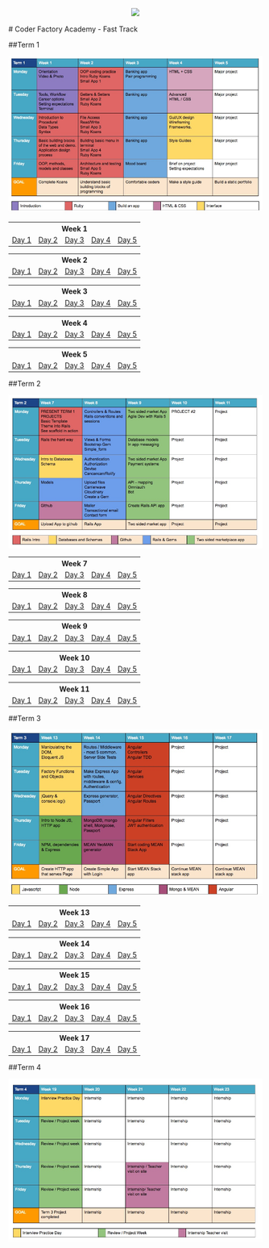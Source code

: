 <p align="center"><img src="https://github.com/coder-factory-academy/cf-guidline-css/blob/master/CFA.png"></p>
# Coder Factory Academy - Fast Track

##Term 1

<img src="term-1-calendar.jpg">

<table>
<tr><th colspan="5">Week 1</th></tr>
	<tr>
		<td><a href="term-1/week-1/day-1/DailyPlanT1-W1-D1.md">Day 1</a></td>
		<td><a href="term-1/week-1/day-2/DailyPlanT1-W1-D2.md">Day 2</a></td>
		<td><a href="term-1/week-1/day-3/DailyPlanT1-W1-D3.md">Day 3</a></td>
		<td><a href="term-1/week-1/day-4/DailyPlanT1-W1-D4.md">Day 4</a></td>
		<td><a href="term-1/week-1/day-5/DailyPlanT1-W1-D5.md">Day 5</a></td>
</tr>
</table>

<table>
<tr><th colspan="5">Week 2</th></tr>
	<tr>
		<td><a href="term-1/week-2/day-1/DailyPlanT1-W2-D1.md">Day 1</a></td>
		<td><a href="term-1/week-2/day-2/DailyPlanT1-W2-D2.md">Day 2</a></td>
		<td><a href="term-1/week-2/day-3/DailyPlanT1-W2-D3.md">Day 3</a></td>
		<td><a href="term-1/week-2/day-4/DailyPlanT1-W2-D4.md">Day 4</a></td>
		<td><a href="term-1/week-2/day-5/DailyPlanT1-W2-D5.md">Day 5</a></td>
</tr>
</table>

<table>
<tr><th colspan="5">Week 3</th></tr>
	<tr>
		<td><a href="term-1/week-3/day-1/DailyPlanT1-W3-D1.md">Day 1</a></td>
		<td><a href="term-1/week-3/day-2/DailyPlanT1-W3-D2.md">Day 2</a></td>
		<td><a href="term-1/week-3/day-3/DailyPlanT1-W3-D3.md">Day 3</a></td>
		<td><a href="term-1/week-3/day-4/DailyPlanT1-W3-D4.md">Day 4</a></td>
		<td><a href="term-1/week-3/day-5/DailyPlanT1-W3-D5.md">Day 5</a></td>
</tr>
</table>

<table>
<tr><th colspan="5">Week 4</th></tr>
	<tr>
		<td><a href="term-1/week-4/day-1/DailyPlanT1-W4-D1.md">Day 1</a></td>
		<td><a href="term-1/week-4/day-2/DailyPlanT1-W4-D2.md">Day 2</a></td>
		<td><a href="term-1/week-4/day-3/DailyPlanT1-W4-D3.md">Day 3</a></td>
		<td><a href="term-1/week-4/day-4/DailyPlanT1-W4-D4.md">Day 4</a></td>
		<td><a href="term-1/week-4/day-5/DailyPlanT1-W4-D5.md">Day 5</a></td>
</tr>
</table>

<table>
<tr><th colspan="5">Week 5</th></tr>
	<tr>
		<td><a href="term-1/week-5/day-1/DailyPlanT1-W5-D1.md">Day 1</a></td>
		<td><a href="term-1/week-5/day-2/DailyPlanT1-W5-D2.md">Day 2</a></td>
		<td><a href="term-1/week-5/day-3/DailyPlanT1-W5-D3.md">Day 3</a></td>
		<td><a href="term-1/week-5/day-4/DailyPlanT1-W5-D4.md">Day 4</a></td>
		<td><a href="term-1/week-5/day-5/DailyPlanT1-W5-D5.md">Day 5</a></td>
</tr>
</table>

##Term 2

<img src="term-2-calendar.jpg">

<table>
<tr><th colspan="5">Week 7</th></tr>
	<tr>
		<td><a href="term-2/week-7/day-1/DailyPlanT2-W1-D1.md">Day 1</a></td>
		<td><a href="term-2/week-7/day-2/DailyPlanT2-W1-D2.md">Day 2</a></td>
		<td><a href="term-2/week-7/day-3/DailyPlanT2-W1-D3.md">Day 3</a></td>
		<td><a href="term-2/week-7/day-4/DailyPlanT2-W1-D4.md">Day 4</a></td>
		<td><a href="term-2/week-7/day-5/DailyPlanT2-W1-D5.md">Day 5</a></td>
</tr>
</table>

<table>
<tr><th colspan="5">Week 8</th></tr>
	<tr>
		<td><a href="term-2/week-8/day-1/DailyPlanT2-W2-D1.md">Day 1</a></td>
		<td><a href="term-2/week-8/day-2/DailyPlanT2-W2-D2.md">Day 2</a></td>
		<td><a href="term-2/week-8/day-3/DailyPlanT2-W2-D3.md">Day 3</a></td>
		<td><a href="term-2/week-8/day-4/DailyPlanT2-W2-D4.md">Day 4</a></td>
		<td><a href="term-2/week-8/day-5/DailyPlanT2-W2-D5.md">Day 5</a></td>
</tr>
</table>

<table>
<tr><th colspan="5">Week 9</th></tr>
	<tr>
		<td><a href="term-2/week-9/day-1/DailyPlanT2-W3-D1.md">Day 1</a></td>
		<td><a href="term-2/week-9/day-2/DailyPlanT2-W3-D2.md">Day 2</a></td>
		<td><a href="term-2/week-9/day-3/DailyPlanT2-W3-D3.md">Day 3</a></td>
		<td><a href="term-2/week-9/day-4/DailyPlanT2-W3-D4.md">Day 4</a></td>
		<td><a href="term-2/week-9/day-5/DailyPlanT2-W3-D5.md">Day 5</a></td>
</tr>
</table>

<table>
<tr><th colspan="5">Week 10</th></tr>
	<tr>
		<td><a href="term-2/week-10/day-1/DailyPlanT2-W4-D1.md">Day 1</a></td>
		<td><a href="term-2/week-10/day-2/DailyPlanT2-W4-D2.md">Day 2</a></td>
		<td><a href="term-2/week-10/day-3/DailyPlanT2-W4-D3.md">Day 3</a></td>
		<td><a href="term-2/week-10/day-4/DailyPlanT2-W4-D4.md">Day 4</a></td>
		<td><a href="term-2/week-10/day-5/DailyPlanT2-W4-D5.md">Day 5</a></td>
</tr>
</table>

<table>
<tr><th colspan="5">Week 11</th></tr>
	<tr>
		<td><a href="term-2/week-11/day-1/DailyPlanT2-W5-D1.md">Day 1</a></td>
		<td><a href="term-2/week-11/day-2/DailyPlanT2-W5-D2.md">Day 2</a></td>
		<td><a href="term-2/week-11/day-3/DailyPlanT2-W5-D3.md">Day 3</a></td>
		<td><a href="term-2/week-11/day-4/DailyPlanT2-W5-D4.md">Day 4</a></td>
		<td><a href="term-2/week-11/day-5/DailyPlanT2-W5-D5.md">Day 5</a></td>
</tr>
</table>

##Term 3

<img src="term-3-calendar.jpg">

<table>
<tr><th colspan="5">Week 13</th></tr>
	<tr>
		<td><a href="term-3/week-13/day-1/DailyPlanT3-W1-D1.md">Day 1</a></td>
		<td><a href="term-3/week-13/day-2/DailyPlanT3-W1-D2.md">Day 2</a></td>
		<td><a href="term-3/week-13/day-3/DailyPlanT3-W1-D3.md">Day 3</a></td>
		<td><a href="term-3/week-13/day-4/DailyPlanT3-W1-D4.md">Day 4</a></td>
		<td><a href="term-3/week-13/day-5/DailyPlanT3-W1-D5.md">Day 5</a></td>
</tr>
</table>

<table>
<tr><th colspan="5">Week 14</th></tr>
	<tr>
		<td><a href="term-3/week-14/day-1/DailyPlanT3-W2-D1.md">Day 1</a></td>
		<td><a href="term-3/week-14/day-2/DailyPlanT3-W2-D2.md">Day 2</a></td>
		<td><a href="term-3/week-14/day-3/DailyPlanT3-W2-D3.md">Day 3</a></td>
		<td><a href="term-3/week-14/day-4/DailyPlanT3-W2-D4.md">Day 4</a></td>
		<td><a href="term-3/week-14/day-5/DailyPlanT3-W2-D5.md">Day 5</a></td>
</tr>
</table>

<table>
<tr><th colspan="5">Week 15</th></tr>
	<tr>
		<td><a href="term-3/week-15/day-1/DailyPlanT3-W3-D1.md">Day 1</a></td>
		<td><a href="term-3/week-15/day-2/DailyPlanT3-W3-D2.md">Day 2</a></td>
		<td><a href="term-3/week-15/day-3/DailyPlanT3-W3-D3.md">Day 3</a></td>
		<td><a href="term-3/week-15/day-4/DailyPlanT3-W3-D4.md">Day 4</a></td>
		<td><a href="term-3/week-15/day-5/DailyPlanT3-W3-D5.md">Day 5</a></td>
</tr>
</table>

<table>
<tr><th colspan="5">Week 16</th></tr>
	<tr>
		<td><a href="term-3/week-16/day-1/DailyPlanT3-W4-D1.md">Day 1</a></td>
		<td><a href="term-3/week-16/day-2/DailyPlanT3-W4-D2.md">Day 2</a></td>
		<td><a href="term-3/week-16/day-3/DailyPlanT3-W4-D3.md">Day 3</a></td>
		<td><a href="term-3/week-16/day-4/DailyPlanT3-W4-D4.md">Day 4</a></td>
		<td><a href="term-3/week-16/day-5/DailyPlanT3-W4-D5.md">Day 5</a></td>
</tr>
</table>

<table>
<tr><th colspan="5">Week 17</th></tr>
	<tr>
		<td><a href="term-3/week-17/day-1/DailyPlanT3-W5-D1.md">Day 1</a></td>
		<td><a href="term-3/week-17/day-2/DailyPlanT3-W5-D2.md">Day 2</a></td>
		<td><a href="term-3/week-17/day-3/DailyPlanT3-W5-D3.md">Day 3</a></td>
		<td><a href="term-3/week-17/day-4/DailyPlanT3-W5-D4.md">Day 4</a></td>
		<td><a href="term-3/week-17/day-5/DailyPlanT3-W5-D5.md">Day 5</a></td>
</tr>
</table>

##Term 4

<img src="term-4-calendar.jpg">
